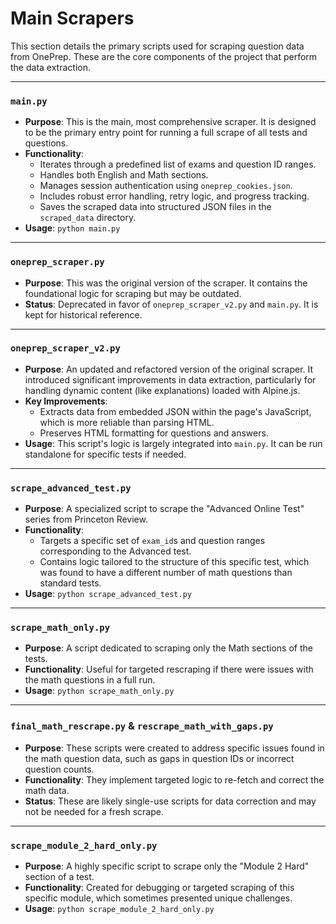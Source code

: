# Main Scrapers

This section details the primary scripts used for scraping question data from OnePrep. These are the core components of the project that perform the data extraction.

---

### `main.py`

*   **Purpose**: This is the main, most comprehensive scraper. It is designed to be the primary entry point for running a full scrape of all tests and questions.
*   **Functionality**:
    *   Iterates through a predefined list of exams and question ID ranges.
    *   Handles both English and Math sections.
    *   Manages session authentication using `oneprep_cookies.json`.
    *   Includes robust error handling, retry logic, and progress tracking.
    *   Saves the scraped data into structured JSON files in the `scraped_data` directory.
*   **Usage**: `python main.py`

---

### `oneprep_scraper.py`

*   **Purpose**: This was the original version of the scraper. It contains the foundational logic for scraping but may be outdated.
*   **Status**: Deprecated in favor of `oneprep_scraper_v2.py` and `main.py`. It is kept for historical reference.

---

### `oneprep_scraper_v2.py`

*   **Purpose**: An updated and refactored version of the original scraper. It introduced significant improvements in data extraction, particularly for handling dynamic content (like explanations) loaded with Alpine.js.
*   **Key Improvements**:
    *   Extracts data from embedded JSON within the page's JavaScript, which is more reliable than parsing HTML.
    *   Preserves HTML formatting for questions and answers.
*   **Usage**: This script's logic is largely integrated into `main.py`. It can be run standalone for specific tests if needed.

---

### `scrape_advanced_test.py`

*   **Purpose**: A specialized script to scrape the "Advanced Online Test" series from Princeton Review.
*   **Functionality**:
    *   Targets a specific set of `exam_id`s and question ranges corresponding to the Advanced test.
    *   Contains logic tailored to the structure of this specific test, which was found to have a different number of math questions than standard tests.
*   **Usage**: `python scrape_advanced_test.py`

---

### `scrape_math_only.py`

*   **Purpose**: A script dedicated to scraping only the Math sections of the tests.
*   **Functionality**: Useful for targeted rescraping if there were issues with the math questions in a full run.
*   **Usage**: `python scrape_math_only.py`

---

### `final_math_rescrape.py` & `rescrape_math_with_gaps.py`

*   **Purpose**: These scripts were created to address specific issues found in the math question data, such as gaps in question IDs or incorrect question counts.
*   **Functionality**: They implement targeted logic to re-fetch and correct the math data.
*   **Status**: These are likely single-use scripts for data correction and may not be needed for a fresh scrape.

---

### `scrape_module_2_hard_only.py`

*   **Purpose**: A highly specific script to scrape only the "Module 2 Hard" section of a test.
*   **Functionality**: Created for debugging or targeted scraping of this specific module, which sometimes presented unique challenges.
*   **Usage**: `python scrape_module_2_hard_only.py`
